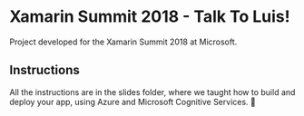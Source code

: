 # Xamarin Summit 2018 - Talk To Luis!
Project developed for the Xamarin Summit 2018 at Microsoft.

## Instructions
All the instructions are in the slides folder, where we taught how to build and deploy your app, using Azure and Microsoft Cognitive Services. :robot: